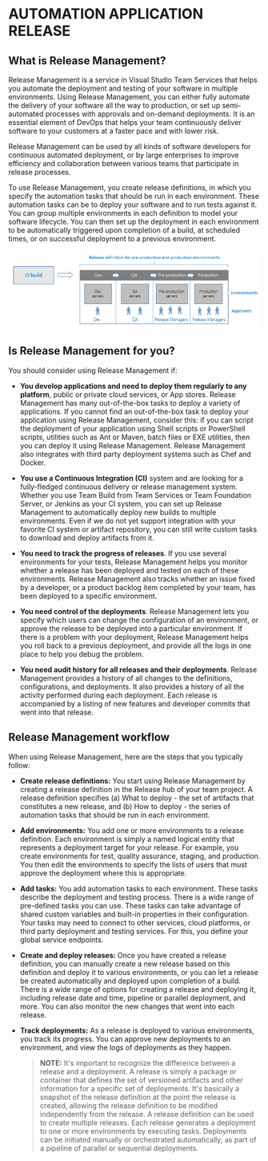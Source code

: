 
# AUTOMATION APPLICATION RELEASE

## What is Release Management?

Release Management is a service in Visual Studio Team Services that helps you automate the deployment and testing of your software in multiple environments. Using Release Management, you can either fully automate the delivery of your software all the way to production, or set up semi-automated processes with approvals and on-demand deployments. It is an essential element of DevOps that helps your team continuously deliver software to your customers at a faster pace and with lower risk.

Release Management can be used by all kinds of software developers for continuous automated deployment, or by large enterprises to improve efficiency and collaboration between various teams that participate in release processes.

To use Release Management, you create release definitions, in which you specify the automation tasks that should be run in each environment. These automation tasks can be to deploy your software and to run tests against it. You can group multiple environments in each definition to model your software lifecycle. You can then set up the deployment in each environment to be automatically triggered upon completion of a build, at scheduled times, or on successful deployment to a previous environment.

![](img/image73.png)

## Is Release Management for you?

You should consider using Release Management if:

- **You develop applications and need to deploy them regularly to any platform**, public or private cloud services, or App stores. Release Management has many out-of-the-box tasks to deploy a variety of applications. If you cannot find an out-of-the-box task to deploy your application using Release Management, consider this: if you can script the deployment of your application using Shell scripts or PowerShell scripts, utilities such as Ant or Maven, batch files or EXE utilities, then you can deploy it using Release Management. Release Management also integrates with third party deployment systems such as Chef and Docker.

- **You use a Continuous Integration (CI)** system and are looking for a fully-fledged continuous delivery or release management system. Whether you use Team Build from Team Services or Team Foundation Server, or Jenkins as your CI system, you can set up Release Management to automatically deploy new builds to multiple environments. Even if we do not yet support integration with your favorite CI system or artifact repository, you can still write custom tasks to download and deploy artifacts from it.

- **You need to track the progress of releases**. If you use several environments for your tests, Release Management helps you monitor whether a release has been deployed and tested on each of these environments. Release Management also tracks whether an issue fixed by a developer, or a product backlog item completed by your team, has been deployed to a specific environment.

- **You need control of the deployments**. Release Management lets you specify which users can change the configuration of an environment, or approve the release to be deployed into a particular environment. If there is a problem with your deployment, Release Management helps you roll back to a previous deployment, and provide all the logs in one place to help you debug the problem.

- **You need audit history for all releases and their deployments**. Release Management provides a history of all changes to the definitions, configurations, and deployments. It also provides a history of all the activity performed during each deployment. Each release is accompanied by a listing of new features and developer commits that went into that release.

## Release Management workflow

When using Release Management, here are the steps that you typically follow:

- **Create release definitions:** You start using Release Management by creating a release definition in the Release hub of your team project. A release definition specifies (a) What to deploy - the set of artifacts that constitutes a new release, and (b) How to deploy - the series of automation tasks that should be run in each environment.

- **Add environments:** You add one or more environments to a release definition. Each environment is simply a named logical entity that represents a deployment target for your release. For example, you create environments for test, quality assurance, staging, and production. You then edit the environments to specify the lists of users that must approve the deployment where this is appropriate.

- **Add tasks:** You add automation tasks to each environment. These tasks describe the deployment and testing process. There is a wide range of pre-defined tasks you can use. These tasks can take advantage of shared custom variables and built-in properties in their configuration. Your tasks may need to connect to other services, cloud platforms, or third party deployment and testing services. For this, you define your global service endpoints.

- **Create and deploy releases:** Once you have created a release definition, you can manually create a new release based on this definition and deploy it to various environments, or you can let a release be created automatically and deployed upon completion of a build. There is a wide range of options for creating a release and deploying it, including release date and time, pipeline or parallel deployment, and more. You can also monitor the new changes that went into each release.

- **Track deployments:** As a release is deployed to various environments, you track its progress. You can approve new deployments to an environment, and view the logs of deployments as they happen.

    > **NOTE:** It's important to recognize the difference between a release and a deployment. A release is simply a package or container that defines the set of versioned artifacts and other information for a specific set of deployments. It's basically a snapshot of the release definition at the point the release is created, allowing the release definition to be modified independently from the release. A release definition can be used to create multiple releases. Each release generates a deployment to one or more environments by executing tasks. Deployments can be initiated manually or orchestrated automatically, as part of a pipeline of parallel or sequential deployments.
